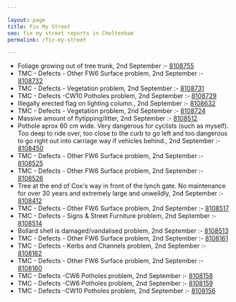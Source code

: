 ```yaml
---

layout: page
title: Fix My Street
seo: fix my street reports in Cheltenham
permalink: /fix-my-street

---
```


<!-- fix_marker starts -->

- Foliage growing out of tree trunk, 2nd September :- [8108755](https://www.fixmystreet.com/report/8108755)
- TMC - Defects - Other FW6  Surface problem, 2nd September :- [8108732](https://www.fixmystreet.com/report/8108732)
- TMC - Defects - Vegetation problem, 2nd September :- [8108731](https://www.fixmystreet.com/report/8108731)
- TMC - Defects -CW10 Potholes problem, 2nd September :- [8108729](https://www.fixmystreet.com/report/8108729)
- Illegally erected flag on lighting column., 2nd September :- [8108632](https://www.fixmystreet.com/report/8108632)
- TMC - Defects - Vegetation problem, 2nd September :- [8108724](https://www.fixmystreet.com/report/8108724)
- Massive amount of flytipping/litter, 2nd September :- [8108512](https://www.fixmystreet.com/report/8108512)
- Pothole aprox 60 cm wide. Very dangerous for cyclists (such as myself). Too deep to ride over, too close to the curb to go left and too dangerous to go right out into carriage way if vehicles behind., 2nd September :- [8108450](https://www.fixmystreet.com/report/8108450)
- TMC - Defects - Other FW6  Surface problem, 2nd September :- [8108525](https://www.fixmystreet.com/report/8108525)
- TMC - Defects - Other FW6  Surface problem, 2nd September :- [8108526](https://www.fixmystreet.com/report/8108526)
- Tree at the end of Cox's way in front of the lynch gate. No maintenance for over 30 years and extremely large and unweildly, 2nd September :- [8108412](https://www.fixmystreet.com/report/8108412)
- TMC - Defects - Other FW6  Surface problem, 2nd September :- [8108517](https://www.fixmystreet.com/report/8108517)
- TMC - Defects - Signs & Street Furniture problem, 2nd September :- [8108514](https://www.fixmystreet.com/report/8108514)
- Bollard shell is damaged/vandalised problem, 2nd September :- [8108513](https://www.fixmystreet.com/report/8108513)
- TMC - Defects - Other FW6  Surface problem, 2nd September :- [8108161](https://www.fixmystreet.com/report/8108161)
- TMC - Defects - Kerbs and Channels problem, 2nd September :- [8108162](https://www.fixmystreet.com/report/8108162)
- TMC - Defects - Other FW6  Surface problem, 2nd September :- [8108160](https://www.fixmystreet.com/report/8108160)
- TMC - Defects -CW6 Potholes  problem, 2nd September :- [8108158](https://www.fixmystreet.com/report/8108158)
- TMC - Defects -CW6 Potholes  problem, 2nd September :- [8108159](https://www.fixmystreet.com/report/8108159)
- TMC - Defects -CW10 Potholes problem, 2nd September :- [8108156](https://www.fixmystreet.com/report/8108156)

<!-- fix_marker ends -->